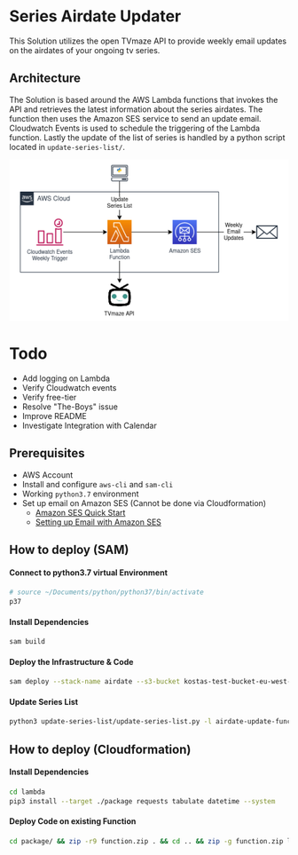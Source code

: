 # Series Airdate Updater

This Solution utilizes the open TVmaze API to provide weekly email updates on the airdates of your ongoing tv series. 

## Architecture
The Solution is based around the AWS Lambda functions that invokes the API and retrieves the latest information about the series airdates. The function then uses the Amazon SES service to send an update email. Cloudwatch Events is used to schedule the triggering of the Lambda function. Lastly the update of the list of series is handled by a python script located in `update-series-list/`.

![architecture](imgs/architecture.png)

# Todo
* Add logging on Lambda
* Verify Cloudwatch events
* Verify free-tier
* Resolve "The-Boys" issue
* Improve README
* Investigate Integration with Calendar

## Prerequisites
* AWS Account
* Install and configure `aws-cli` and `sam-cli`
* Working `python3.7` environment
* Set up email on Amazon SES (Cannot be done via Cloudformation)
  * [Amazon SES Quick Start](https://docs.aws.amazon.com/ses/latest/DeveloperGuide/quick-start.html)
  * [Setting up Email with Amazon SES](https://docs.aws.amazon.com/ses/latest/DeveloperGuide/send-email-set-up.html)

## How to deploy (SAM)
#### Connect to python3.7 virtual Environment
``` bash
# source ~/Documents/python/python37/bin/activate
p37
```
#### Install Dependencies
``` bash
sam build
```

#### Deploy the Infrastructure & Code
``` bash
sam deploy --stack-name airdate --s3-bucket kostas-test-bucket-eu-west-1 --region eu-west-1 --capabilities CAPABILITY_NAMED_IAM --parameter-overrides Email=email@example.com
```

#### Update Series List
``` bash
python3 update-series-list/update-series-list.py -l airdate-update-function
```


## How to deploy (Cloudformation)
#### Install Dependencies
``` bash
cd lambda
pip3 install --target ./package requests tabulate datetime --system
```
#### Deploy Code on existing Function
``` bash
cd package/ && zip -r9 function.zip . && cd .. && zip -g function.zip lambda_function.py && aws lambda update-function-code --function-name test-airtime --zip-file fileb://function.zip
```